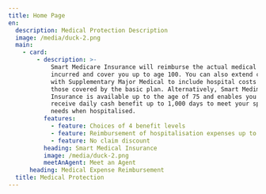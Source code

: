 ```yaml
---
title: Home Page
en:
  description: Medical Protection Description
  image: /media/duck-2.png
  main:
    - card:
        - description: >-
            Smart Medicare Insurance will reimburse the actual medical expenses
            incurred and cover you up to age 100. You can also extend coverage
            with Supplementary Major Medical to include hospital costs over
            those covered by the basic plan. Alternatively, Smart Medimoney
            Insurance is available up to the age of 75 and enables you to
            receive daily cash benefit up to 1,000 days to meet your specific
            needs when hospitalised.
          features:
            - feature: Choices of 4 benefit levels
            - feature: Reimbursement of hospitalisation expenses up to age 100
            - feature: No claim discount
          heading: Smart Medical Insurance
          image: /media/duck-2.png
          meetAnAgent: Meet an Agent
      heading: Medical Expense Reimbursement
  title: Medical Protection
---
```


